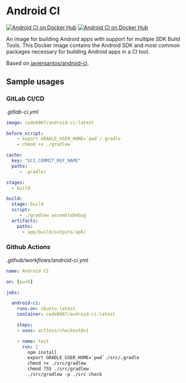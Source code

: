 # Android CI 

[![Android CI on Docker Hub](https://img.shields.io/docker/cloud/build/code0987/android-ci.svg)](https://store.docker.com/community/images/code0987/android-ci) [![Android CI on Docker Hub](https://img.shields.io/docker/cloud/automated/code0987/android-ci.svg)](https://store.docker.com/community/images/code0987/android-ci) 

An image for building Android apps with support for multiple SDK Build Tools. This Docker image contains the Android SDK and most common packages necessary for building Android apps in a CI tool. 

Based on [javiersantos/android-ci](https://github.com/javiersantos/android-ci).

## Sample usages

### GitLab CI/CD
*.gitlab-ci.yml*

```yml
image: code0987/android-ci:latest

before_script:
    - export GRADLE_USER_HOME=`pwd`/.gradle
    - chmod +x ./gradlew

cache:
  key: "$CI_COMMIT_REF_NAME"
  paths:
     - .gradle/

stages:
  - build

build:
  stage: build
  script:
     - ./gradlew assembleDebug
  artifacts:
    paths:
      - app/build/outputs/apk/
```

### Github Actions
*.github/workflows/android-ci.yml*

```yml
name: Android CI

on: [push]

jobs:

  android-ci:
    runs-on: ubuntu-latest
    container: code0987/android-ci:latest

    steps:
    - uses: actions/checkout@v1

    - name: test
      run: |
        npm install
        export GRADLE_USER_HOME=`pwd`./src/.gradle
        chmod +x ./src/gradlew
        chmod 755 ./src/gradlew 
        ./src/gradlew -p ./src check
```
